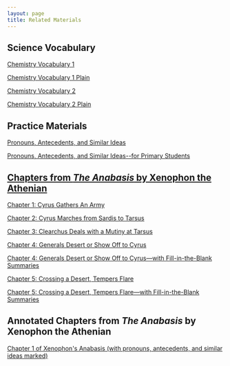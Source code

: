 ```yaml
---
layout: page
title: Related Materials
---
```

<h2>Science Vocabulary</h2>
<a href="/tutorials-v2/chemistry_vocabulary/chemistry_vocabulary_01/index.html">Chemistry Vocabulary 1 </a>

<a href="/tutorials-v2/chemistry_vocabulary/chemistry_vocabulary_01_plain/index.html">Chemistry Vocabulary 1 Plain</a>

<a href="/tutorials-v2/chemistry_vocabulary/chemistry_vocabulary_02/index.html">Chemistry Vocabulary 2 </a>

<a href="/tutorials-v2/chemistry_vocabulary/chemistry_vocabulary_02_plain/index.html">Chemistry Vocabulary 2 Plain</a>

<h2>Practice Materials</h2>
<a href="/tutorials-v2/pronouns/index.html">Pronouns, Antecedents, and Similar Ideas</a>

<a href="/tutorials-v2/article_about_tablets_with_pronouns_marked/index.html">Pronouns, Antecedents, and Similar Ideas--for Primary Students

<h2>Chapters from <i>The Anabasis</i> by Xenophon the Athenian</h2>

<a href="/tutorials-v2/xenophon/chapter_1">Chapter 1:  Cyrus Gathers An Army </a>

<a href="/tutorials-v2/xenophon/chapter_2">Chapter 2:  Cyrus Marches from Sardis to Tarsus </a>

<a href="/tutorials-v2/xenophon/chapter_3">Chapter 3:  Clearchus Deals with a Mutiny at Tarsus</a>

<a href="/tutorials-v2/xenophon/chapter_4">Chapter 4:  Generals Desert or Show Off to Cyrus</a>

<a href="/tutorials-v2/xenophon_tooltip_summaries/chapter_4">Chapter 4:  Generals Desert or Show Off to Cyrus—with Fill-in-the-Blank Summaries</a>


<a href="/tutorials-v2/xenophon/chapter_5">Chapter 5:  Crossing a Desert, Tempers Flare</a>


<a href="/tutorials-v2/xenophon_tooltip_summaries/chapter_5">Chapter 5:  Crossing a Desert, Tempers Flare—with Fill-in-the-Blank Summaries</a>


<h2>Annotated Chapters from <i>The Anabasis</i> by Xenophon the Athenian</h2>

<a href="/tutorials-v2/xenophon_pronoun_antecedent/chapter_1/index.html">Chapter 1 of Xenophon's Anabasis (with pronouns, antecedents, and similar ideas marked)</a>

